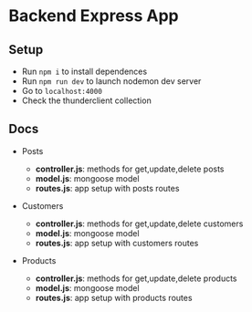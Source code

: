 # Backend Express App

## Setup

- Run `npm i` to install dependences
- Run `npm run dev` to launch nodemon dev server
- Go to `localhost:4000`
- Check the thunderclient collection

## Docs

- Posts
  - **controller.js**: methods for get,update,delete posts
  - **model.js**: mongoose model
  - **routes.js**: app setup with posts routes

- Customers
  - **controller.js**: methods for get,update,delete customers
  - **model.js**: mongoose model
  - **routes.js**: app setup with customers routes

- Products
  - **controller.js**: methods for get,update,delete products
  - **model.js**: mongoose model
  - **routes.js**: app setup with products routes